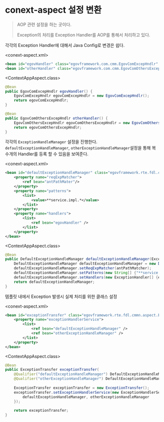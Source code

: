 # conext-aspect 설정 변환

> AOP 관련 설정을 하는 곳이다.
>
> Exception의 처리를 Exception Handler를 AOP를 통해서 처리하고 있다. 



각각의 Exception Handler에 대해서 Java Config로 변경은 쉽다.

<conext-aspect.xml>

```xml
<bean id="egovHandler" class="egovframework.com.cmm.EgovComExcepHndlr" />
<bean id="otherHandler" class="egovframework.com.cmm.EgovComOthersExcepHndlr" /> 
```

<ContextAppAspect.class>

```java
@Bean
public EgovComExcepHndlr egovHandler() {
	EgovComExcepHndlr egovComExcepHndlr = new EgovComExcepHndlr();
	return egovComExcepHndlr;
}

@Bean
public EgovComOthersExcepHndlr otherHandler() {
	EgovComOthersExcepHndlr egovComOthersExcepHndlr = new EgovComOthersExcepHndlr();
	return egovComOthersExcepHndlr;
}
```



각각의 `ExceptionHandleManager` 설정을 진행한다. `defaultExceptionHandleManager`, `otherExceptionHandleManager`설정을 통해 복수개의 Handler를 등록 할 수 있음을 보여준다.

<conext-aspect.xml>

```xml
<bean id="defaultExceptionHandleManager" class="egovframework.rte.fdl.cmmn.exception.manager.DefaultExceptionHandleManager">
    <property name="reqExpMatcher">
    	<ref bean="antPathMater"/>
    </property>
    <property name="patterns">
        <list>
        	<value>**service.impl.*</value>
        </list>
    </property>
    <property name="handlers">
        <list>
        	<ref bean="egovHandler" />
        </list>
    </property>
</bean>
```

<ContextAppAspect.class>

```java
@Bean
public DefaultExceptionHandleManager defaultExceptionHandleManager(ExceptionHandler egovHandler) {
    DefaultExceptionHandleManager defaultExceptionHandleManager = new DefaultExceptionHandleManager();
    defaultExceptionHandleManager.setReqExpMatcher(antPathMatcher);
    defaultExceptionHandleManager.setPatterns(new String[] {"**service.impl.*"});
    defaultExceptionHandleManager.setHandlers(new ExceptionHandler[] {egovHandler});
    return defaultExceptionHandleManager;
}
```



템플릿 내에서 Exception 발생시 실제 처리를 위한 클래스 설정

<conext-aspect.xml>

```xml
<bean id="exceptionTransfer" class="egovframework.rte.fdl.cmmn.aspect.ExceptionTransfer">
    <property name="exceptionHandlerService">
        <list>
            <ref bean="defaultExceptionHandleManager" />
            <ref bean="otherExceptionHandleManager" />
        </list>
    </property>
</bean>
```



<ContextAppAspect.class>

```java
@Bean
public ExceptionTransfer exceptionTransfer(
    @Qualifier("defaultExceptionHandleManager") DefaultExceptionHandleManager defaultExceptionHandleManager,
    @Qualifier("otherExceptionHandleManager") DefaultExceptionHandleManager otherExceptionHandleManager) {
    
    ExceptionTransfer exceptionTransfer = new ExceptionTransfer();
    exceptionTransfer.setExceptionHandlerService(new ExceptionHandlerService[] {
    	defaultExceptionHandleManager, otherExceptionHandleManager
    });
    
    return exceptionTransfer;
}
```







